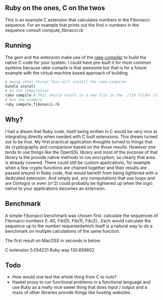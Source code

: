 Ruby on the ones, C on the twos
-------------------------------

This is an example C extension that calculates numbers in the Fibonacci sequence. For an example that prints out the first n numbers in the sequence consult compute_fibnacci.rb

Running
-------

The gem and the extension make use of the [rake-compiler](https://github.com/luislavena/rake-compiler) to build the native C code for your system. I could have pre-built it for most common systems because rake-compile is that awesome but that is for a future example with the virtual machine based approach of building.
    
```sh 
# Among other things this will install the rake-compiler
bundle install
# Do the compilation
rake compile # This should result in a new file in the ./lib folder it will have either the .so or .bundle extension
# Run the example
ruby compute_fibonacci.rb
```

Why?
----
I had a dream that Ruby code, itself being written in C would be very nice at integrating directly when needed with C built extensions. This dream turned out to be true. My first practical application thoughts turned to things that do cryptography and comparison based on the those results. However one tends to use things like the OpenSSL library and most of the purpose of that library is the provide native methods to run encryption, so clearly that area is already covered.  There could still be custom applications, for example when a few crypto functions are chained together and their results are passed around in Ruby code, that would benefit from being tightened with a dedicated extension. And simply put, any computations that use loops and are O(nlogn) or even (n^2) could probably be tightened up when the logic native to your applications becomes an extension.

Benchmark
---------
A simple Fibonacci benchmark was chosen first: calculate the sequences of Fibonacci numbers 0..40, Fib(0), Fib(1), Fib(2)...Each would calculate the sequence up to the number requestedwhich itself is a natural way to do a benchmark on multiple calculations of the same function.

The first result on MacOSX in seconds is below. 

C extension 5.054231
Ruby way 130.859602


Todo
----
* How would one test the whole thing from C to nuts?
* Haskel proxy to run functional problems in a functional language and use Ruby as a really nice sweet thing that does input / output and a mass of other libraries provide things like hosting websites.
 
